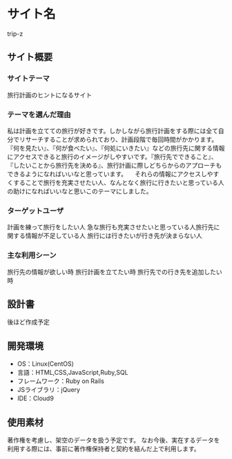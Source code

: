 # サイト名
trip-z
## サイト概要
### サイトテーマ
旅行計画のヒントになるサイト
​
### テーマを選んだ理由
私は計画を立てての旅行が好きです。しかしながら旅行計画をする際には全て自分でリサーチすることが求められており、計画段階で毎回時間がかかります。『何を見たい』、『何が食べたい』、『何処にいきたい』などの旅行先に関する情報にアクセスできると旅行のイメージがしやすいです。『旅行先でできること』、『したいことから旅行先を決める』、旅行計画に際しどちらからのアプローチもできるようになればいいなと思っています。
　それらの情報にアクセスしやすくすることで旅行を充実させたい人、なんとなく旅行に行きたいと思っている人の助けになればいいなと思いこのテーマにしました。
​
### ターゲットユーザ
計画を練って旅行をしたい人
急な旅行も充実させたいと思っている人
​旅行先に関する情報が不足している人
旅行には行きたいが行き先が決まらない人
​
### 主な利用シーン
旅行先の情報が欲しい時
旅行計画を立てたい時
旅行先での行き先を追加したい時
​
## 設計書
後ほど作成予定
​
## 開発環境
- OS：Linux(CentOS)
- 言語：HTML,CSS,JavaScript,Ruby,SQL
- フレームワーク：Ruby on Rails
- JSライブラリ：jQuery
- IDE：Cloud9
​
## 使用素材
著作権を考慮し、架空のデータを扱う予定です。
なお今後、実在するデータを利用する際には、事前に著作権保持者と契約を結んだ上で利用します。
